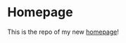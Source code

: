 Homepage
========

This is the repo of my new [homepage](http://wwwpub.zih.tu-dresden.de/~rklammer)!

